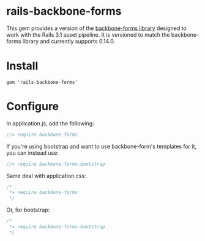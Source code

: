rails-backbone-forms
====================

This gem provides a version of the
[backbone-forms library](https://github.com/powmedia/backbone-forms)
designed to work with the Rails 3.1 asset pipeline. It is versioned to match
the backbone-forms library and currently supports 0.14.0.

# <a name="installation"></a>Install

    gem 'rails-backbone-forms'

# <a name="configuration"></a>Configure

In application.js, add the following:

```javascript
//= require backbone-forms
```

If you're using bootstrap and want to use backbone-form's templates for it, you
can instead use:

```javascript
//= require backbone-forms-bootstrap
```

Same deal with application.css:

```css
/*
 *= require backbone-forms
 */
```

Or, for bootstrap:

```css
/*
 *= require backbone-forms-bootstrap
 */
```
